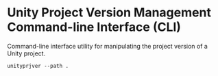# Unity Project Version Management Command-line Interface (CLI)
Command-line interface utility for manipulating the project version of a Unity project.

```shell
unityprjver --path .
```
